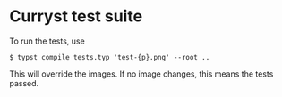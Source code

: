# Curryst test suite

To run the tests, use
```
$ typst compile tests.typ 'test-{p}.png' --root ..
```

This will override the images. If no image changes, this means the tests passed.
